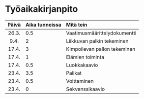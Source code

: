 # Työaikakirjanpito

| Päivä | Aika tunneissa | Mitä tein  |
| :----:|:-----| :-----|
| 26.3. | 0.5    | Vaatimusmäärittelydokumentti |
| 9.4. | 2    | Liikkuvan palkin tekeminen |
| 17.4. | 3    | Kimpoilevan pallon tekeminen|
| 17.4. | 1    | Elämien toiminta |
| 17.4. | 0.5    | Luokkakaavio|
| 23.4. | 3.5    | Palikat |
| 23.4. | 0.5    | Voittaminen |
| 23.4. | 0    | Sekvenssikaavio|
